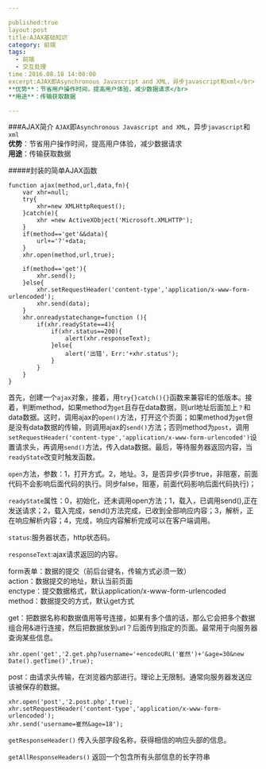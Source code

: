 ```yaml
---

published:true
layout:post
title:AJAX基础知识
category: 前端
tags: 
  - 前端
  - 交互处理
time：2016.08.18 14:00:00
excerpt:AJAX即Asynchronous Javascript and XML，异步javascript和xml</br>
**优势**：节省用户操作时间，提高用户体验，减少数据请求</br>
**用途**：传输获取数据

---
```

###AJAX简介
`AJAX`即`Asynchronous Javascript and XML`，异步`javascript`和`xml`</br>
**优势**：节省用户操作时间，提高用户体验，减少数据请求</br>
**用途**：传输获取数据

#####封装的简单AJAX函数

	function ajax(method,url,data,fn){
		var xhr=null;
		try{
			xhr=new XMLHttpRequest();
		}catch(e){
			xhr =new ActiveXObject('Microsoft.XMLHTTP');
		}
		if(method=='get'&&data){
			url+='?'+data;
		}
		xhr.open(method,url,true);

		if(method=='get'){
			xhr.send();
		}else{
			xhr.setRequestHeader('content-type','application/x-www-form-urlencoded');
			xhr.send(data);
		}
		xhr.onreadystatechange=function (){
			if(xhr.readyState==4){
				if(xhr.status==200){
					alert(xhr.responseText);
				}else{
					alert('出错'，Err:'+xhr.status');
				}
			}
		}
	}

首先，创建一个`ajax`对象，接着，用`try{}catch(){}`函数来兼容IE的低版本。接着，判断method，如果method为`get`且存在data数据，则url地址后面加上`？`和data数据。这时，调用ajax的`open()`方法，打开这个页面；如果method为`get`但是没有data数据的传输，则调用ajax的`send()`方法；否则method为`post`，调用`setRequestHeader('content-type','application/x-www-form-urlencoded')`设置请求头，再调用`send()`方法，传入data数据。最后，等待服务器返回内容，当`readyState`改变时触发函数。

`open`方法，参数：1，打开方式。2，地址。3，是否异步(异步true，非阻塞，前面代码不会影响后面代码的执行。同步false，阻塞，前面代码影响后面代码执行)；

`readyState`属性：0，初始化，还未调用open方法；1，载入，已调用send(),正在发送请求；2，载入完成，send()方法完成，已收到全部响应内容；3，解析，正在响应解析内容；4，完成，响应内容解析完成可以在客户端调用。

`status`:服务器状态，http状态码。

`responseText`:ajax请求返回的内容。

form表单：数据的提交（前后台键名，传输方式必须一致）</br>
action：数据提交的地址，默认当前页面</br>
enctype：提交数据格式，默认application/x-www-form-urlencoded</br>
method：数据提交的方式，默认get方式

get：把数据名称和数据值用等号连接，如果有多个值的话，那么它会把多个数据组合用&进行连接，然后把数据放到url？后面传到指定的页面。最常用于向服务器查询某些信息。

	xhr.open('get','2.get.php?username='+encodeURL('崔然')+'&age=30&new Date().getTime()',true);

post：由请求头传输，在浏览器内部进行。理论上无限制。通常向服务器发送应该被保存的数据。

	xhr.open('post','2.post.php',true);
	xhr.setRequestHeader('content-type','application/x-www-form-urlencoded');
	xhr.send('username=崔然&age=18');

`getResponseHeader()` 传入头部字段名称，获得相信的响应头部的信息。

`getAllResponseHeaders()` 返回一个包含所有头部信息的长字符串